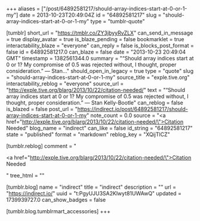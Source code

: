 +++
aliases = ["/post/64892581217/should-array-indices-start-at-0-or-1-my"]
date = 2013-10-23T20:49:04Z
id = "64892581217"
slug = "should-array-indices-start-at-0-or-1-my"
type = "tumblr-quote"

[tumblr]
short_url = "https://tmblr.co/ZY3jbyyRvZLX"
can_send_in_message = true
display_avatar = true
is_blaze_pending = false
bookmarklet = true
interactability_blaze = "everyone"
can_reply = false
is_blocks_post_format = false
id = 64892581217.0
can_blaze = false
date = "2013-10-23 20:49:04 GMT"
timestamp = 1382561344.0
summary = "“Should array indices start at 0 or 1? My compromise of 0.5 was rejected without, I thought, proper consideration.” — Stan..."
should_open_in_legacy = true
type = "quote"
slug = "should-array-indices-start-at-0-or-1-my"
source_title = "exple.tive.org"
interactability_reblog = "everyone"
source_url = "http://exple.tive.org/blarg/2013/10/22/citation-needed/"
text = "“Should array indices start at 0 or 1? My compromise of 0.5 was rejected without, I thought, proper consideration.” — Stan Kelly-Bootle"
can_reblog = false
is_blazed = false
post_url = "https://indirect.io/post/64892581217/should-array-indices-start-at-0-or-1-my"
note_count = 0.0
source = "<a href=\"http://exple.tive.org/blarg/2013/10/22/citation-needed/\">Citation Needed</a>"
blog_name = "indirect"
can_like = false
id_string = "64892581217"
state = "published"
format = "markdown"
reblog_key = "XQijTlCZ"

[tumblr.reblog]
comment = "<p><a href=\"http://exple.tive.org/blarg/2013/10/22/citation-needed/\">Citation Needed</a></p>"
tree_html = ""

[tumblr.blog]
name = "indirect"
title = "indirect"
description = ""
url = "https://indirect.io/"
uuid = "t:PgyUJU3SA2Klwyt81UWAwQ"
updated = 1739939727.0
can_show_badges = false

[tumblr.blog.tumblrmart_accessories]
+++
